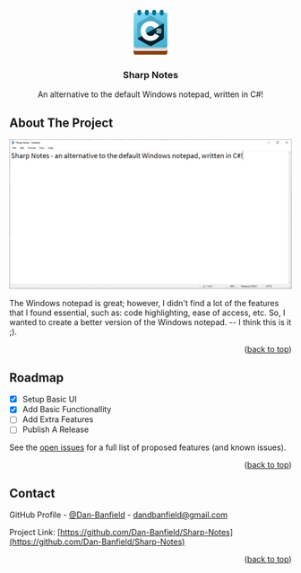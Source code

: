 <div id="top"></div>
<!-- PROJECT LOGO -->
<br />
<div align="center">
  <a href="https://github.com/dan-banfield/sharp-notes">
    <img src="Images/Sharp Notes Logo.png" alt="Logo" width="80" height="80">
  </a>

  <h3 align="center">Sharp Notes</h3>

  <p align="center">
    An alternative to the default Windows notepad, written in C#!
  </p>
</div>



<!-- ABOUT THE PROJECT -->
## About The Project

![Sharp Notes Showcase](https://github.com/Dan-Banfield/Sharp-Notes/blob/master/Images/Sharp%20Notes%20Showcase.png?raw=true)

The Windows notepad is great; however, I didn't find a lot of the features that I found essential, such as: code highlighting, ease of access, etc. So, I wanted to create a better version of the Windows notepad. -- I think this is it ;).

<p align="right">(<a href="#top">back to top</a>)</p>



<!-- ROADMAP -->
## Roadmap

- [x] Setup Basic UI
- [x] Add Basic Functionallity
- [ ] Add Extra Features
- [ ] Publish A Release

See the [open issues](https://github.com/dan-banfield/sharp-notes/issues) for a full list of proposed features (and known issues).

<p align="right">(<a href="#top">back to top</a>)</p>


<!-- CONTACT -->
## Contact

GitHub Profile - [@Dan-Banfield](https://github.com/Dan-Banfield) - dandbanfield@gmail.com

Project Link: [https://github.com/Dan-Banfield/Sharp-Notes](https://github.com/Dan-Banfield/Sharp-Notes)

<p align="right">(<a href="#top">back to top</a>)</p>
